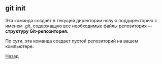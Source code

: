 ## git init
Эта команда создаёт в текущей директории новую поддиректорию с именем *.git*, содержащую все необходимые файлы репозитория — **структуру Git-репозитория.**

По сути, эта команда создает пустой репозиторий на вашем компьютере.

[Назад](readme.md)
